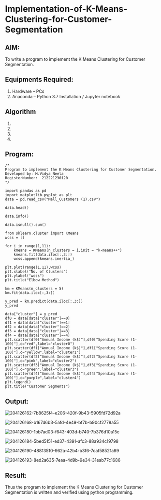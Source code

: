 # Implementation-of-K-Means-Clustering-for-Customer-Segmentation

## AIM:
To write a program to implement the K Means Clustering for Customer Segmentation.

## Equipments Required:
1. Hardware – PCs
2. Anaconda – Python 3.7 Installation / Jupyter notebook

## Algorithm
1. 
2. 
3. 
4. 

## Program:
```
/*
Program to implement the K Means Clustering for Customer Segmentation.
Developed by: M.Vidya Neela
RegisterNumber:  212221230120
*/
```
```
import pandas as pd
import matplotlib.pyplot as plt
data = pd.read_csv("Mall_Customers (1).csv")

data.head()

data.info()

data.isnull().sum()

from sklearn.cluster import KMeans
wcss = []

for i in range(1,11):
    kmeans = KMeans(n_clusters = i,init = "k-means++")
    kmeans.fit(data.iloc[:,3:])
    wcss.append(kmeans.inertia_)

plt.plot(range(1,11),wcss)
plt.xlabel("No. of Clusters")
plt.ylabel("wcss")
plt.title("Elbow Method")

km = KMeans(n_clusters = 5)
km.fit(data.iloc[:,3:])

y_pred = km.predict(data.iloc[:,3:])
y_pred

data["cluster"] = y_pred
df0 = data[data["cluster"]==0]
df1 = data[data["cluster"]==1]
df2 = data[data["cluster"]==2]
df3 = data[data["cluster"]==3]
df4 = data[data["cluster"]==4]
plt.scatter(df0["Annual Income (k$)"],df0["Spending Score (1-100)"],c="red",label="cluster0")
plt.scatter(df1["Annual Income (k$)"],df1["Spending Score (1-100)"],c="yellow",label="cluster1")
plt.scatter(df2["Annual Income (k$)"],df2["Spending Score (1-100)"],c="pink",label="cluster2")
plt.scatter(df3["Annual Income (k$)"],df3["Spending Score (1-100)"],c="green",label="cluster3")
plt.scatter(df4["Annual Income (k$)"],df4["Spending Score (1-100)"],c="purple",label="cluster4")
plt.legend()
plt.title("Customer Segments")
```

## Output:
![204126162-7b8625f4-e206-420f-9b43-5905fd72d92a](https://user-images.githubusercontent.com/94169318/204434460-22833bd1-bcd9-4de8-b624-0aeb610892bf.png)

![204126168-b167d6b3-5afd-4e49-bf7b-b90cf2778a55](https://user-images.githubusercontent.com/94169318/204434485-172d2301-5708-497f-9b59-737c13af16c8.png)

![204126180-1bb7ad03-f643-403d-b740-7b376d10a15c](https://user-images.githubusercontent.com/94169318/204434509-540ef27e-71e7-43d4-8042-1fc276442385.png)

![204126184-5bed5151-ed37-4391-afc3-88a934c19798](https://user-images.githubusercontent.com/94169318/204434533-f9b4caa7-61f4-42be-92b0-60c17116f1a7.png)

![204126190-48813510-962a-42b4-b3f6-7caf58521a99](https://user-images.githubusercontent.com/94169318/204434560-6cacb8c6-2e75-4a1d-8817-86d2da07900b.png)

![204126193-8ed2a635-7eaa-4d9b-9e34-31eab77c1686](https://user-images.githubusercontent.com/94169318/204434582-71fa6fc7-35ac-4701-b932-180c5e5e8cb4.png)



## Result:
Thus the program to implement the K Means Clustering for Customer Segmentation is written and verified using python programming.
